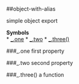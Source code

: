 <a name="module_object-with-alias"></a>
##object-with-alias

simple object export

  
**Symbols**  
    * [_.one](#module_object-with-alias.one)
    * [_.two](#module_object-with-alias.two)
    * [_.three()](#module_object-with-alias.three)

<a name="module_object-with-alias.one"></a>
###_.one
first property

  
<a name="module_object-with-alias.two"></a>
###_.two
second property

  
<a name="module_object-with-alias.three"></a>
###_.three()
a function

